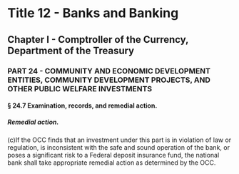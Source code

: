 
# Title 12 - Banks and Banking
## Chapter I - Comptroller of the Currency, Department of the Treasury
### PART 24 - COMMUNITY AND ECONOMIC DEVELOPMENT ENTITIES, COMMUNITY DEVELOPMENT PROJECTS, AND OTHER PUBLIC WELFARE INVESTMENTS
#### § 24.7 Examination, records, and remedial action.
##### Remedial action.

(c)If the OCC finds that an investment under this part is in violation of law or regulation, is inconsistent with the safe and sound operation of the bank, or poses a significant risk to a Federal deposit insurance fund, the national bank shall take appropriate remedial action as determined by the OCC.
